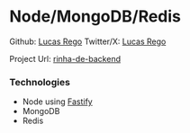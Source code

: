 # Node/MongoDB/Redis

Github: [Lucas Rego](https://github.com/lucasraziel)
Twitter/X: [Lucas Rego](https://twitter.com/lucasraziel)

Project Url: [rinha-de-backend](https://github.com/lucasraziel/rinha-de-backend )

### Technologies

- Node using [Fastify](https://fastify.dev/)
- MongoDB
- Redis
